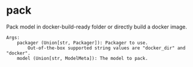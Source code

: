 # pack

Pack model in docker-build-ready folder or directly build a docker image.

    Args:
        packager (Union[str, Packager]): Packager to use.
            Out-of-the-box supported string values are "docker_dir" and "docker".
        model (Union[str, ModelMeta]): The model to pack.
